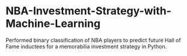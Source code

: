 # NBA-Investment-Strategy-with-Machine-Learning
Performed binary classification of NBA players to predict future Hall of Fame inductees for a memorabilia investment strategy in Python.
